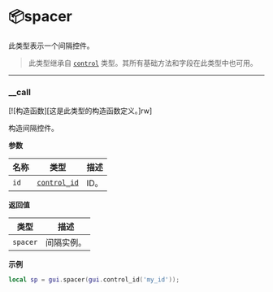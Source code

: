 # 📦spacer

此类型表示一个间隔控件。

> 此类型继承自 [`control`](/api/gui/control "此类型表示一个抽象的GUI控件。") 类型。其所有基础方法和字段在此类型中也可用。

_________________

### __call

[![构造函数][这是此类型的构造函数定义。]rw]

构造间隔控件。

**参数**

| 名称 | 类型 | 描述 |
| ---- | ---- | ----------- |
| `id` | [`control_id`](/api/gui/common-types/control-id "此类型表示一个控件ID。") | ID。 |

**返回值**

| 类型 | 描述 |
| ---- | ----------- |
| `spacer` | 间隔实例。 |

**示例**

```lua
local sp = gui.spacer(gui.control_id('my_id'));
```